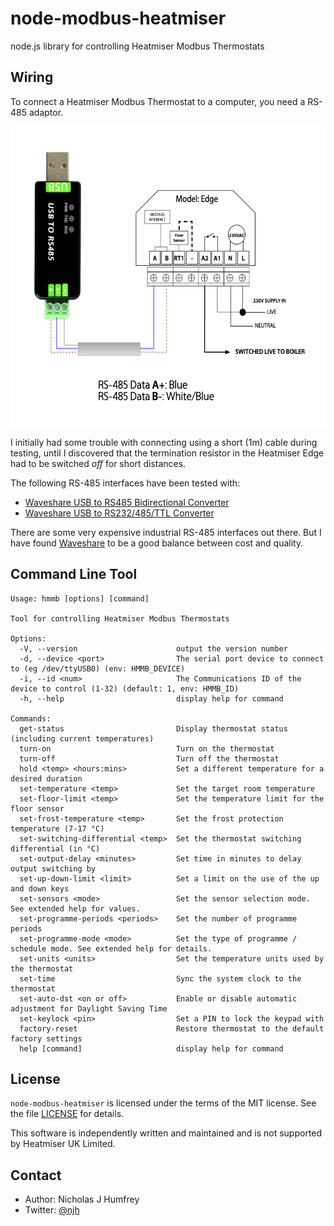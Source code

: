 node-modbus-heatmiser
=====================

node.js library for controlling Heatmiser Modbus Thermostats

Wiring
------

To connect a Heatmiser Modbus Thermostat to a computer, you need a RS-485 adaptor.

<img src="docs/usb-to-heatmiser-edge.png" alt="Heatmiser Edge Connected to USB using RS-485 wiring" height="480" />

I initially had some trouble with connecting using a short (1m) cable during testing, until I discovered that the termination resistor in the Heatmiser Edge had to be switched *off* for short distances.

The following RS-485 interfaces have been tested with:
* [Waveshare USB to RS485 Bidirectional Converter](https://www.waveshare.com/product/iot-communication/wired-comm-converter/usb-to-rs485.htm)
* [Waveshare USB to RS232/485/TTL Converter](https://www.waveshare.com/product/iot-communication/wired-comm-converter/usb-to-rs232-uart-fifo/usb-to-rs232-485-ttl.htm?sku=15817)

There are some very expensive industrial RS-485 interfaces out there.
But I have found [Waveshare](https://www.waveshare.com/) to be a good balance between cost and quality.


Command Line Tool
-----------------

```
Usage: hmmb [options] [command]

Tool for controlling Heatmiser Modbus Thermostats

Options:
  -V, --version                      output the version number
  -d, --device <port>                The serial port device to connect to (eg /dev/ttyUSB0) (env: HMMB_DEVICE)
  -i, --id <num>                     The Communications ID of the device to control (1-32) (default: 1, env: HMMB_ID)
  -h, --help                         display help for command

Commands:
  get-status                         Display thermostat status (including current temperatures)
  turn-on                            Turn on the thermostat
  turn-off                           Turn off the thermostat
  hold <temp> <hours:mins>           Set a different temperature for a desired duration
  set-temperature <temp>             Set the target room temperature
  set-floor-limit <temp>             Set the temperature limit for the floor sensor
  set-frost-temperature <temp>       Set the frost protection temperature (7-17 °C)
  set-switching-differential <temp>  Set the thermostat switching differential (in °C)
  set-output-delay <minutes>         Set time in minutes to delay output switching by
  set-up-down-limit <limit>          Set a limit on the use of the up and down keys
  set-sensors <mode>                 Set the sensor selection mode. See extended help for values.
  set-programme-periods <periods>    Set the number of programme periods
  set-programme-mode <mode>          Set the type of programme / schedule mode. See extended help for details.
  set-units <units>                  Set the temperature units used by the thermostat
  set-time                           Sync the system clock to the thermostat
  set-auto-dst <on or off>           Enable or disable automatic adjustment for Daylight Saving Time
  set-keylock <pin>                  Set a PIN to lock the keypad with
  factory-reset                      Restore thermostat to the default factory settings
  help [command]                     display help for command
```
License
-------

`node-modbus-heatmiser` is licensed under the terms of the MIT license.
See the file [LICENSE](/LICENSE.md) for details.

This software is independently written and maintained and is not supported by Heatmiser UK Limited.


Contact
-------

* Author:    Nicholas J Humfrey
* Twitter:   [@njh](http://twitter.com/njh)
